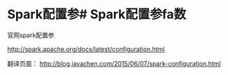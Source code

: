 # Spark配置参# Spark配置参fa数

官网spark配置参

http://spark.apache.org/docs/latest/configuration.html

翻译页面：
http://blog.javachen.com/2015/06/07/spark-configuration.html



